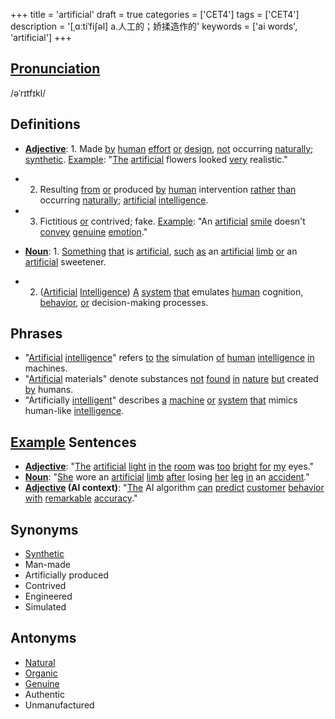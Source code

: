 +++
title = 'artificial'
draft = true
categories = ['CET4']
tags = ['CET4']
description = '[ˌɑːtiˈfi∫əl] a.人工的；娇揉造作的'
keywords = ['ai words', 'artificial']
+++

## [Pronunciation](/post/pronunciation/)
/əˈrɪtfɪkl/

## Definitions
- **[Adjective](/post/adjective/)**: 1. Made [by](/post/by/) [human](/post/human/) [effort](/post/effort/) [or](/post/or/) [design](/post/design/), [not](/post/not/) occurring [naturally](/post/naturally/); [synthetic](/post/synthetic/). [Example](/post/example/): "[The](/post/the/) [artificial](/post/artificial/) flowers looked [very](/post/very/) realistic."
- 2. Resulting [from](/post/from/) [or](/post/or/) produced [by](/post/by/) [human](/post/human/) intervention [rather](/post/rather/) [than](/post/than/) occurring [naturally](/post/naturally/); [artificial](/post/artificial/) [intelligence](/post/intelligence/).
- 3. Fictitious [or](/post/or/) contrived; fake. [Example](/post/example/): "An [artificial](/post/artificial/) [smile](/post/smile/) doesn't [convey](/post/convey/) [genuine](/post/genuine/) [emotion](/post/emotion/)."

- **[Noun](/post/noun/)**: 1. [Something](/post/something/) [that](/post/that/) is [artificial](/post/artificial/), [such](/post/such/) [as](/post/as/) an [artificial](/post/artificial/) [limb](/post/limb/) [or](/post/or/) an [artificial](/post/artificial/) sweetener.
- 2. ([Artificial](/post/artificial/) [Intelligence](/post/intelligence/)) [A](/post/a/) [system](/post/system/) [that](/post/that/) emulates [human](/post/human/) cognition, [behavior](/post/behavior/), [or](/post/or/) decision-making processes.

## Phrases
- "[Artificial](/post/artificial/) [intelligence](/post/intelligence/)" refers [to](/post/to/) [the](/post/the/) simulation [of](/post/of/) [human](/post/human/) [intelligence](/post/intelligence/) [in](/post/in/) machines.
- "[Artificial](/post/artificial/) materials" denote substances [not](/post/not/) [found](/post/found/) [in](/post/in/) [nature](/post/nature/) [but](/post/but/) created [by](/post/by/) humans.
- "Artificially [intelligent](/post/intelligent/)" describes [a](/post/a/) [machine](/post/machine/) [or](/post/or/) [system](/post/system/) [that](/post/that/) mimics human-like [intelligence](/post/intelligence/).

## [Example](/post/example/) Sentences
- **[Adjective](/post/adjective/)**: "[The](/post/the/) [artificial](/post/artificial/) [light](/post/light/) [in](/post/in/) [the](/post/the/) [room](/post/room/) was [too](/post/too/) [bright](/post/bright/) [for](/post/for/) [my](/post/my/) eyes."
- **[Noun](/post/noun/)**: "[She](/post/she/) wore an [artificial](/post/artificial/) [limb](/post/limb/) [after](/post/after/) losing [her](/post/her/) [leg](/post/leg/) [in](/post/in/) an [accident](/post/accident/)."
- **[Adjective](/post/adjective/) (AI context)**: "[The](/post/the/) AI algorithm [can](/post/can/) [predict](/post/predict/) [customer](/post/customer/) [behavior](/post/behavior/) [with](/post/with/) [remarkable](/post/remarkable/) [accuracy](/post/accuracy/)."

## Synonyms
- [Synthetic](/post/synthetic/)
- Man-made
- Artificially produced
- Contrived
- Engineered
- Simulated

## Antonyms
- [Natural](/post/natural/)
- [Organic](/post/organic/)
- [Genuine](/post/genuine/)
- Authentic
- Unmanufactured
